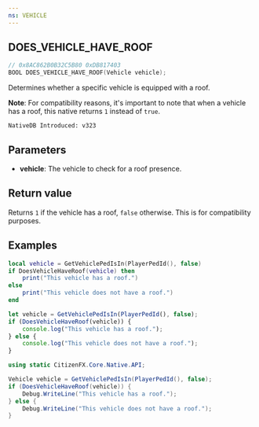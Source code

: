 ```yaml
---
ns: VEHICLE
---
```

## DOES_VEHICLE_HAVE_ROOF

```c
// 0x8AC862B0B32C5B80 0xDB817403
BOOL DOES_VEHICLE_HAVE_ROOF(Vehicle vehicle);
```

Determines whether a specific vehicle is equipped with a roof.

**Note**: For compatibility reasons, it's important to note that when a vehicle has a roof, this native returns `1` instead of `true`.

```
NativeDB Introduced: v323
```

## Parameters
* **vehicle**: The vehicle to check for a roof presence.

## Return value
Returns `1` if the vehicle has a roof, `false` otherwise. This is for compatibility purposes.

## Examples
```lua
local vehicle = GetVehiclePedIsIn(PlayerPedId(), false)
if DoesVehicleHaveRoof(vehicle) then
    print("This vehicle has a roof.")
else
    print("This vehicle does not have a roof.")
end
```

```js
let vehicle = GetVehiclePedIsIn(PlayerPedId(), false);
if (DoesVehicleHaveRoof(vehicle)) {
    console.log("This vehicle has a roof.");
} else {
    console.log("This vehicle does not have a roof.");
}
```

```cs
using static CitizenFX.Core.Native.API;

Vehicle vehicle = GetVehiclePedIsIn(PlayerPedId(), false);
if (DoesVehicleHaveRoof(vehicle)) {
    Debug.WriteLine("This vehicle has a roof.");
} else {
    Debug.WriteLine("This vehicle does not have a roof.");
}
```
